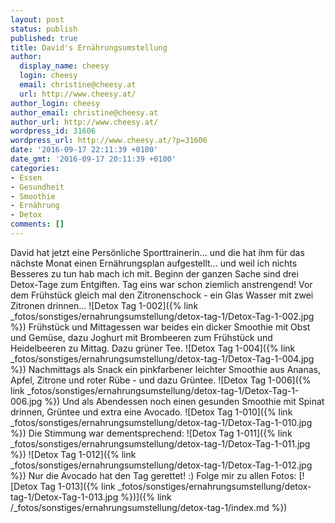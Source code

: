 ```yaml
---
layout: post
status: publish
published: true
title: David's Ernährungsumstellung
author:
  display_name: cheesy
  login: cheesy
  email: christine@cheesy.at
  url: http://www.cheesy.at/
author_login: cheesy
author_email: christine@cheesy.at
author_url: http://www.cheesy.at/
wordpress_id: 31606
wordpress_url: http://www.cheesy.at/?p=31606
date: '2016-09-17 22:11:39 +0100'
date_gmt: '2016-09-17 20:11:39 +0100'
categories:
- Essen
- Gesundheit
- Smoothie
- Ernährung
- Detox
comments: []
---
```

David hat jetzt eine Persönliche Sporttrainerin... und die hat ihm für das nächste Monat einen Ernährungsplan aufgestellt... und weil ich nichts Besseres zu tun hab mach ich mit. Beginn der ganzen Sache sind drei Detox-Tage zum Entgiften. Tag eins war schon ziemlich anstrengend!
Vor dem Frühstück gleich mal den Zitronenschock - ein Glas Wasser mit zwei Zitronen drinnen...
![Detox Tag 1-002]({% link _fotos/sonstiges/ernahrungsumstellung/detox-tag-1/Detox-Tag-1-002.jpg %})
Frühstück und Mittagessen war beides ein dicker Smoothie mit Obst und Gemüse, dazu Joghurt mit Brombeeren zum Frühstück und Heidelbeeren zu Mittag. Dazu grüner Tee.
![Detox Tag 1-004]({% link _fotos/sonstiges/ernahrungsumstellung/detox-tag-1/Detox-Tag-1-004.jpg %})
Nachmittags als Snack ein pinkfarbener leichter Smoothie aus Ananas, Apfel, Zitrone und roter Rübe - und dazu Grüntee.
![Detox Tag 1-006]({% link _fotos/sonstiges/ernahrungsumstellung/detox-tag-1/Detox-Tag-1-006.jpg %})
Und als Abendessen noch einen gesunden Smoothie mit Spinat drinnen, Grüntee und extra eine Avocado.
![Detox Tag 1-010]({% link _fotos/sonstiges/ernahrungsumstellung/detox-tag-1/Detox-Tag-1-010.jpg %})
Die Stimmung war dementsprechend:
![Detox Tag 1-011]({% link _fotos/sonstiges/ernahrungsumstellung/detox-tag-1/Detox-Tag-1-011.jpg %})
![Detox Tag 1-012]({% link _fotos/sonstiges/ernahrungsumstellung/detox-tag-1/Detox-Tag-1-012.jpg %})
Nur die Avocado hat den Tag gerettet! :)
Folge mir zu allen Fotos:
[![Detox Tag 1-013]({% link _fotos/sonstiges/ernahrungsumstellung/detox-tag-1/Detox-Tag-1-013.jpg %})]({% link /_fotos/sonstiges/ernahrungsumstellung/detox-tag-1/index.md %})
